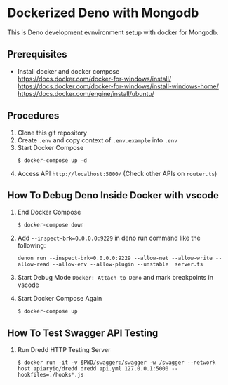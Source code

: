 # Dockerized Deno with Mongodb

This is Deno development evnvironment setup with docker for Mongodb.

## Prerequisites
- Install docker and docker compose     
    https://docs.docker.com/docker-for-windows/install/     
    https://docs.docker.com/docker-for-windows/install-windows-home/    
    https://docs.docker.com/engine/install/ubuntu/      

## Procedures

1. Clone this git repository
1. Create `.env` and copy context of `.env.example` into `.env`
1. Start Docker Compose
   ```
   $ docker-compose up -d
   ```
1. Access API `http://localhost:5000/` (Check other APIs on `router.ts`)

## How To Debug Deno Inside Docker with vscode

1. End Docker Compose
   ```
   $ docker-compose down
   ```
1. Add `--inspect-brk=0.0.0.0:9229` in deno run command like the following:
   ```
   denon run --inspect-brk=0.0.0.0:9229 --allow-net --allow-write --allow-read --allow-env --allow-plugin --unstable  server.ts
   ```
1. Start Debug Mode `Docker: Attach to Deno` and mark breakpoints in vscode

1. Start Docker Compose Again
   ```
   $ docker-compose up
   ```

## How To Test Swagger API Testing

1. Run Dredd HTTP Testing Server
   ```
   $ docker run -it -v $PWD/swagger:/swagger -w /swagger --network host apiaryio/dredd dredd api.yml 127.0.0.1:5000 --hookfiles=./hooks*.js
   ```
